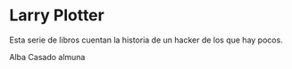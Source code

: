 # Larry Plotter

Esta serie de libros cuentan la historia de un hacker de los que hay pocos.

Alba Casado almuna